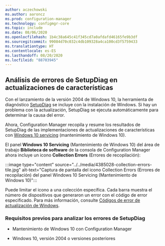 ```yaml
---
author: aczechowski
ms.author: aaroncz
ms.prod: configuration-manager
ms.technology: configmgr-core
ms.topic: include
ms.date: 08/06/2020
ms.openlocfilehash: 1b4c38a645c41f345cd7a0afdafd46165fe9b3df
ms.sourcegitcommit: 99084d70c032c4db109328a4ca100cd3f5759433
ms.translationtype: HT
ms.contentlocale: es-ES
ms.lasthandoff: 08/20/2020
ms.locfileid: "88703945"
---
```

## <a name="analyze-setupdiag-errors-for-feature-updates"></a><a name="bkmk_setupdiag"></a> Análisis de errores de SetupDiag en actualizaciones de características

<!--4385028-->

Con el lanzamiento de la versión 2004 de Windows 10, la herramienta de diagnóstico [SetupDiag](/windows/deployment/upgrade/setupdiag) se incluye con la instalación de Windows. Si hay un problema con la actualización, SetupDiag se ejecuta automáticamente para determinar la causa del error.

Ahora, Configuration Manager recopila y resume los resultados de SetupDiag de las implementaciones de actualizaciones de características con [Windows 10 servicing](../../../../../osd/deploy-use/manage-windows-as-a-service.md) (mantenimiento de Windows 10).

El panel **Windows 10 Servicing** (Mantenimiento de Windows 10) del área de trabajo **Biblioteca de software** de la consola de Configuration Manager ahora incluye un icono **Collection Errors** (Errores de recopilación):

:::image type="content" source="../../media/4385028-collection-errors-tile.jpg" alt-text="Captura de pantalla del icono Collection Errors (Errores de recopilación) del panel Windows 10 Servicing (Mantenimiento de Windows 10)":::

Puede limitar el icono a una colección específica. Cada barra muestra el número de dispositivos que generaron un error con el código de error especificado. Para más información, consulte [Códigos de error de actualización de Windows](/windows/deployment/upgrade/upgrade-error-codes).

### <a name="prerequisites-to-analyze-setupdiag-errors"></a>Requisitos previos para analizar los errores de SetupDiag

- Mantenimiento de Windows 10 con Configuration Manager

- Windows 10, versión 2004 o versiones posteriores